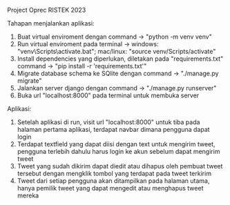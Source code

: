 Project Oprec RISTEK 2023

Tahapan menjalankan aplikasi:
1. Buat virtual enviroment dengan command -> "python -m venv venv"
2. Run virtual enviroment pada terminal -> windows: "venv\Scripts\activate.bat"; mac/linux: "source venv/Scripts/activate"
3. Install dependencies yang diperlukan, diletakan pada "requirements.txt" command -> "pip install -r 'requirements.txt'" 
4. Migrate database schema ke SQlite dengan command -> "./manage.py migrate"
5. Jalankan server django dengan command -> "./manage.py runserver"
6. Buka url "localhost:8000" pada terminal untuk membuka server

Aplikasi:
1. Setelah aplikasi di run, visit url "localhost:8000" untuk tiba pada halaman pertama aplikasi, terdapat navbar dimana pengguna dapat login
2. Terdapat textfield yang dapat diisi dengan text untuk mengirim tweet, pengguna terlebih dahulu harus login ke akun sebelum dapat mengirim tweet
3. Tweet yang sudah dikirim dapat diedit atau dihapus oleh pembuat tweet tersebut dengan mengklik tombol yang terdapat pada tweet terkirim
4. Tweet dari setiap pengguna akan ditampilkan pada halaman utama, hanya pemilik tweet yang dapat mengedit atau menghapus tweet mereka